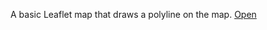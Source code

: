 A basic Leaflet map that draws a polyline on the map.
[Open](https://gornymooj.github.io/leaflet-popyline-basic.github.io/index.html)



